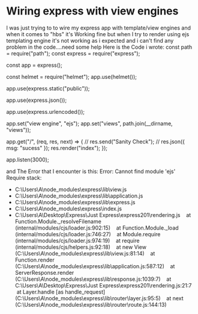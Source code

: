
# Wiring express with view engines

I was just trying to to wire my express app with template/view engines and when it comes to "hbs" it's Working fine but when I try to render using ejs templating engine it's not working as i expected and i can't find any problem  in the code....need some help
Here is the Code i wrote:
const path = require("path");
const express = require("express");

const app = express();

const helmet = require("helmet");
app.use(helmet());

app.use(express.static("public"));

app.use(express.json());

app.use(express.urlencoded());

app.set("view engine", "ejs");
app.set("views", path.join(__dirname, "views"));

app.get("/", (req, res, next) => {
  //   res.send("Sanity Check");
  //   res.json({ msg: "sucess" });
  res.render("index");
});

app.listen(3000);


and The Error that I encounter is this:
Error: Cannot find module 'ejs'
Require stack:
- C:\Users\A\node_modules\express\lib\view.js
- C:\Users\A\node_modules\express\lib\application.js
- C:\Users\A\node_modules\express\lib\express.js
- C:\Users\A\node_modules\express\index.js
- C:\Users\A\Desktop\Express\Just Express\express201\rendering.js
    at Function.Module._resolveFilename (internal/modules/cjs/loader.js:902:15)
    at Function.Module._load (internal/modules/cjs/loader.js:746:27)
    at Module.require (internal/modules/cjs/loader.js:974:19)
    at require (internal/modules/cjs/helpers.js:92:18)
    at new View (C:\Users\A\node_modules\express\lib\view.js:81:14)
    at Function.render (C:\Users\A\node_modules\express\lib\application.js:587:12)
    at ServerResponse.render (C:\Users\A\node_modules\express\lib\response.js:1039:7)
    at C:\Users\A\Desktop\Express\Just Express\express201\rendering.js:21:7
    at Layer.handle [as handle_request] (C:\Users\A\node_modules\express\lib\router\layer.js:95:5)
    at next (C:\Users\A\node_modules\express\lib\router\route.js:144:13)


        